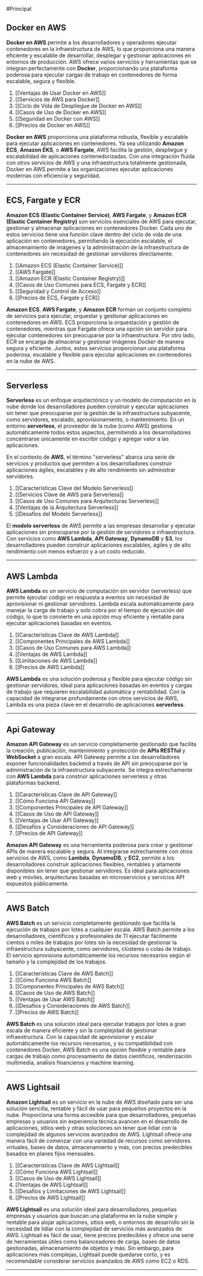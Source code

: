 #Principal 

## Docker en AWS

**Docker en AWS** permite a los desarrolladores y operadores ejecutar contenedores en la infraestructura de AWS, lo que proporciona una manera eficiente y escalable de desarrollar, desplegar y gestionar aplicaciones en entornos de producción. AWS ofrece varios servicios y herramientas que se integran perfectamente con **Docker**, proporcionando una plataforma poderosa para ejecutar cargas de trabajo en contenedores de forma escalable, segura y flexible.

1. [[Ventajas de Usar Docker en AWS]]
2. [[Servicios de AWS para Docker]]
3. [[Ciclo de Vida de Despliegue de Docker en AWS]]
4. [[Casos de Uso de Docker en AWS]]
5. [[Seguridad en Docker con AWS]]
6. [[Precios de Docker en AWS]]

**Docker en AWS** proporciona una plataforma robusta, flexible y escalable para ejecutar aplicaciones en contenedores. Ya sea utilizando **Amazon ECS**, **Amazon EKS**, o **AWS Fargate**, AWS facilita la gestión, despliegue y escalabilidad de aplicaciones contenedorizadas. Con una integración fluida con otros servicios de AWS y una infraestructura totalmente gestionada, Docker en AWS permite a las organizaciones ejecutar aplicaciones modernas con eficiencia y seguridad.

---

## ECS, Fargate y ECR

**Amazon ECS (Elastic Container Service)**, **AWS Fargate**, y **Amazon ECR (Elastic Container Registry)** son servicios esenciales de AWS para ejecutar, gestionar y almacenar aplicaciones en contenedores Docker. Cada uno de estos servicios tiene una función clave dentro del ciclo de vida de una aplicación en contenedores, permitiendo la ejecución escalable, el almacenamiento de imágenes y la administración de la infraestructura de contenedores sin necesidad de gestionar servidores directamente.

1. [[Amazon ECS (Elastic Container Service)]]
2. [[AWS Fargate]]
3. [[Amazon ECR (Elastic Container Registry)]]
4. [[Casos de Uso Comunes para ECS, Fargate y ECR]]
5. [[Seguridad y Control de Acceso]]
6. [[Precios de ECS, Fargate y ECR]]

**Amazon ECS**, **AWS Fargate**, y **Amazon ECR** forman un conjunto completo de servicios para ejecutar, orquestar y gestionar aplicaciones en contenedores en AWS. ECS proporciona la orquestación y gestión de contenedores, mientras que Fargate ofrece una opción sin servidor para ejecutar contenedores sin preocuparse por la infraestructura. Por otro lado, ECR se encarga de almacenar y gestionar imágenes Docker de manera segura y eficiente. Juntos, estos servicios proporcionan una plataforma poderosa, escalable y flexible para ejecutar aplicaciones en contenedores en la nube de AWS.

---

## Serverless

**Serverless** es un enfoque arquitectónico y un modelo de computación en la nube donde los desarrolladores pueden construir y ejecutar aplicaciones sin tener que preocuparse por la gestión de la infraestructura subyacente, como servidores, escalado, aprovisionamiento, o mantenimiento. En un entorno **serverless**, el proveedor de la nube (como AWS) gestiona automáticamente todos estos aspectos, permitiendo a los desarrolladores concentrarse únicamente en escribir código y agregar valor a las aplicaciones.

En el contexto de **AWS**, el término "serverless" abarca una serie de servicios y productos que permiten a los desarrolladores construir aplicaciones ágiles, escalables y de alto rendimiento sin administrar servidores.

1. [[Características Clave del Modelo Serverless]]
2. [[Servicios Clave de AWS para Serverless]]
3. [[Casos de Uso Comunes para Arquitecturas Serverless]]
4. [[Ventajas de la Arquitectura Serverless]]
5. [[Desafíos del Modelo Serverless]]

El **modelo serverless** de AWS permite a las empresas desarrollar y ejecutar aplicaciones sin preocuparse por la gestión de servidores o infraestructura. Con servicios como **AWS Lambda**, **API Gateway**, **DynamoDB** y **S3**, los desarrolladores pueden construir aplicaciones escalables, ágiles y de alto rendimiento con menos esfuerzo y a un costo reducido.

---

## AWS Lambda

**AWS Lambda** es un servicio de computación sin servidor (serverless) que permite ejecutar código en respuesta a eventos sin necesidad de aprovisionar ni gestionar servidores. Lambda escala automáticamente para manejar la carga de trabajo y solo cobra por el tiempo de ejecución del código, lo que lo convierte en una opción muy eficiente y rentable para ejecutar aplicaciones basadas en eventos.

1. [[Características Clave de AWS Lambda]]
2. [[Componentes Principales de AWS Lambda]]
3. [[Casos de Uso Comunes para AWS Lambda]]
4. [[Ventajas de AWS Lambda]]
5. [[Limitaciones de AWS Lambda]]
6. [[Precios de AWS Lambda]]

**AWS Lambda** es una solución poderosa y flexible para ejecutar código sin gestionar servidores, ideal para aplicaciones basadas en eventos y cargas de trabajo que requieren escalabilidad automática y rentabilidad. Con la capacidad de integrarse profundamente con otros servicios de AWS, Lambda es una pieza clave en el desarrollo de aplicaciones **serverless**.

---

## Api Gateway

**Amazon API Gateway** es un servicio completamente gestionado que facilita la creación, publicación, mantenimiento y protección de **APIs RESTful** y **WebSocket** a gran escala. API Gateway permite a los desarrolladores exponer funcionalidades backend a través de API sin preocuparse por la administración de la infraestructura subyacente. Se integra estrechamente con **AWS Lambda** para construir aplicaciones serverless y otras plataformas backend.

1. [[Características Clave de API Gateway]]
2. [[Cómo Funciona API Gateway]]
3. [[Componentes Principales de API Gateway]]
4. [[Casos de Uso de API Gateway]]
5. [[Ventajas de Usar API Gateway]]
6. [[Desafíos y Consideraciones de API Gateway]]
7. [[Precios de API Gateway]]

**Amazon API Gateway** es una herramienta poderosa para crear y gestionar APIs de manera escalable y segura. Al integrarse estrechamente con otros servicios de AWS, como **Lambda**, **DynamoDB**, y **EC2**, permite a los desarrolladores construir aplicaciones flexibles, rentables y altamente disponibles sin tener que gestionar servidores. Es ideal para aplicaciones web y móviles, arquitecturas basadas en microservicios y servicios API expuestos públicamente.

---

## AWS Batch

**AWS Batch** es un servicio completamente gestionado que facilita la ejecución de trabajos por lotes a cualquier escala. AWS Batch permite a los desarrolladores, científicos y profesionales de TI ejecutar fácilmente cientos o miles de trabajos por lotes sin la necesidad de gestionar la infraestructura subyacente, como servidores, clústeres o colas de trabajo. El servicio aprovisiona automáticamente los recursos necesarios según el tamaño y la complejidad de los trabajos.

1. [[Características Clave de AWS Batch]]
2. [[Cómo Funciona AWS Batch]]
3. [[Componentes Principales de AWS Batch]]
4. [[Casos de Uso de AWS Batch]]
5. [[Ventajas de Usar AWS Batch]]
6. [[Desafíos y Consideraciones de AWS Batch]]
7. [[Precios de AWS Batch]]

**AWS Batch** es una solución ideal para ejecutar trabajos por lotes a gran escala de manera eficiente y sin la complejidad de gestionar infraestructura. Con la capacidad de aprovisionar y escalar automáticamente los recursos necesarios, y su compatibilidad con contenedores Docker, AWS Batch es una opción flexible y rentable para cargas de trabajo como procesamiento de datos científicos, renderización multimedia, análisis financieros y machine learning.

---

## AWS Lightsail

**Amazon Lightsail** es un servicio en la nube de AWS diseñado para ser una solución sencilla, rentable y fácil de usar para pequeños proyectos en la nube. Proporciona una forma accesible para que desarrolladores, pequeñas empresas y usuarios sin experiencia técnica avancen en el desarrollo de aplicaciones, sitios web y otras soluciones sin tener que lidiar con la complejidad de algunos servicios avanzados de AWS. Lightsail ofrece una manera fácil de comenzar con una variedad de recursos como servidores virtuales, bases de datos, almacenamiento y más, con precios predecibles basados en planes fijos mensuales.

1. [[Características Clave de AWS Lightsail]]
2. [[Cómo Funciona AWS Lightsail]]
3. [[Casos de Uso de AWS Lightsail]]
4. [[Ventajas de AWS Lightsail]]
5. [[Desafíos y Limitaciones de AWS Lightsail]]
6. [[Precios de AWS Lightsail]]

**AWS Lightsail** es una solución ideal para desarrolladores, pequeñas empresas y usuarios que buscan una plataforma en la nube simple y rentable para alojar aplicaciones, sitios web, o entornos de desarrollo sin la necesidad de lidiar con la complejidad de servicios más avanzados de AWS. Lightsail es fácil de usar, tiene precios predecibles y ofrece una serie de herramientas útiles como balanceadores de carga, bases de datos gestionadas, almacenamiento de objetos y más. Sin embargo, para aplicaciones más complejas, Lightsail puede quedarse corto, y es recomendable considerar servicios avanzados de AWS como EC2 o RDS.

---
